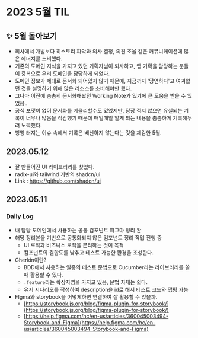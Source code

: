# 2023 5월 TIL

## ✨ 5월 돌아보기

- 회사에서 개발보다 히스토리 파악과 의사 결정, 의견 조율 같은 커뮤니케이션에 많은 에너지를 소비했다.
- 기존의 도메인 지식을 가지고 있던 기획자님이 퇴사하고, 앱 기획을 담당하는 분들이 중복으로 우리 도메인을 담당하게 되었다.
- 도메인 정보가 제대로 문서화 되어있지 않기 때문에, 지금까지 '당연하다'고 여겨왔던 것을 설명하기 위해 많은 리소스를 소비해야만 했다.
- 그나마 이전에 촘촘히 문서화해놨던 Working Note가 있기에 큰 도움을 받을 수 있었음..
- 공식 포맷이 없어 문서화를 게을리할수도 있었지만, 당장 적지 않으면 유실되는 기록이 너무나 많음을 직감했기 때문에 매일매일 알게 되는 내용을 촘촘하게 기록해두려 노력했다.
- 빵빵 터지는 이슈 속에서 기록은 배신하지 않는다는 것을 체감한 5월.

## 2023.05.12

- 잘 만들어진 UI 라이브러리를 찾았다.
- radix-ui와 tailwind 기반의 shadcn/ui
- Link : https://github.com/shadcn/ui

## 2023.05.11

### Daily Log

- 내 담당 도메인에서 사용하는 공통 컴포넌트 피그마 정리 완
- 해당 정리본을 기반으로 공통화되지 않은 컴포넌트 정리 작업 진행 중
  - UI 로직과 비즈니스 로직을 분리하는 것이 목적
  - 컴포넌트의 결합도를 낮추고 테스트 가능한 환경을 조성한다.
- Gherkin이란?
  - BDD에서 사용하는 일종의 테스트 문법으로 Cucumber라는 라이브러리를 쓸 때 활용할 수 있다.
  - `.feature`라는 확장자명을 가지고 있음, 문법 자체는 쉽다.
  - 유저 시나리오를 작성하여 description을 id로 해서 테스트 코드와 맵핑 가능
- FIgma와 storybook을 어떻게하면 연결하여 잘 활용할 수 있을까.
  - [https://storybook.js.org/blog/figma-plugin-for-storybook/](https://storybook.js.org/blog/figma-plugin-for-storybook/)
  - [https://help.figma.com/hc/en-us/articles/360045003494-Storybook-and-Figma](https://help.figma.com/hc/en-us/articles/360045003494-Storybook-and-Figma)